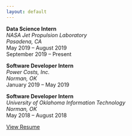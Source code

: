 ```yaml
---
layout: default
---
```

**Data Science Intern**  
_NASA Jet Propulsion Laboratory_  
_Pasadena, CA_  
May 2019 – August 2019  
September 2019 – Present   

**Software Developer Intern**  
_Power Costs, Inc._  
_Norman, OK_  
January 2019 – May 2019  

**Software Developer Intern**  
_University of Oklahoma Information Technology_  
_Norman, OK_  
May 2018 – August 2018  

[View Resume](/assets/files/SMYERS2020.pdf)
